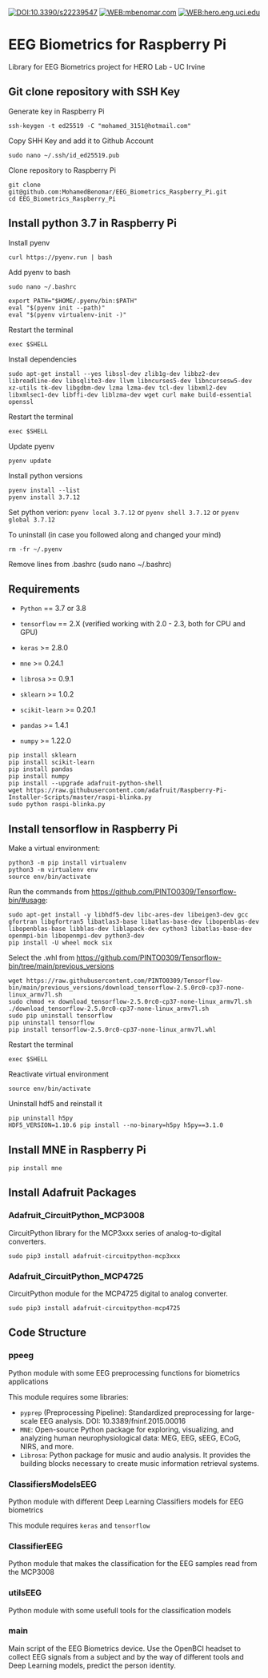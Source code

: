 [![DOI:10.3390/s22239547](https://img.shields.io/badge/DOI-10.3390/s22239547-0064A4.svg)](https://doi.org/10.3390/s22239547)
[![WEB:mbenomar.com](https://img.shields.io/badge/WEB-mbenomar.com-FFD200.svg)](https://mbenomar.com)
[![WEB:hero.eng.uci.edu](https://img.shields.io/badge/WEB-HERO%20Lab-48159A.svg)](https://hero.eng.uci.edu)

# EEG Biometrics for Raspberry Pi
Library for EEG Biometrics project for HERO Lab - UC Irvine

## Git clone repository with SSH Key
Generate key in Raspberry Pi
```
ssh-keygen -t ed25519 -C "mohamed_3151@hotmail.com"
```

Copy SHH Key and add it to Github Account
```
sudo nano ~/.ssh/id_ed25519.pub
```

Clone repository to Raspberry Pi
```
git clone git@github.com:MohamedBenomar/EEG_Biometrics_Raspberry_Pi.git
cd EEG_Biometrics_Raspberry_Pi
```


## Install python 3.7 in Raspberry Pi

Install pyenv
```
curl https://pyenv.run | bash
```

Add pyenv to bash
```
sudo nano ~/.bashrc
```
```
export PATH="$HOME/.pyenv/bin:$PATH"
eval "$(pyenv init --path)"
eval "$(pyenv virtualenv-init -)"
```

Restart the terminal
```
exec $SHELL
```

Install dependencies
```
sudo apt-get install --yes libssl-dev zlib1g-dev libbz2-dev libreadline-dev libsqlite3-dev llvm libncurses5-dev libncursesw5-dev xz-utils tk-dev libgdbm-dev lzma lzma-dev tcl-dev libxml2-dev libxmlsec1-dev libffi-dev liblzma-dev wget curl make build-essential openssl
```

Restart the terminal
```
exec $SHELL
```

Update pyenv
```
pyenv update
```

Install python versions
```
pyenv install --list
pyenv install 3.7.12
```

Set python verion:
`pyenv local 3.7.12` or `pyenv shell 3.7.12` or `pyenv global 3.7.12`

To uninstall (in case you followed along and changed your mind)
```
rm -fr ~/.pyenv
```
Remove lines from .bashrc (sudo nano ~/.bashrc)


## Requirements

- `Python` == 3.7 or 3.8
- `tensorflow` == 2.X (verified working with 2.0 - 2.3, both for CPU and GPU)
- `keras` >= 2.8.0

- `mne` >= 0.24.1
- `librosa` >= 0.9.1
- `sklearn` >= 1.0.2
- `scikit-learn` >= 0.20.1
- `pandas` >=  1.4.1
- `numpy` >= 1.22.0

```
pip install sklearn
pip install scikit-learn
pip install pandas
pip install numpy
pip install --upgrade adafruit-python-shell
wget https://raw.githubusercontent.com/adafruit/Raspberry-Pi-Installer-Scripts/master/raspi-blinka.py
sudo python raspi-blinka.py
```


## Install tensorflow in Raspberry Pi

Make a virtual environment:
```
python3 -m pip install virtualenv
python3 -m virtualenv env
source env/bin/activate
```

Run the commands from https://github.com/PINTO0309/Tensorflow-bin/#usage:
```
sudo apt-get install -y libhdf5-dev libc-ares-dev libeigen3-dev gcc gfortran libgfortran5 libatlas3-base libatlas-base-dev libopenblas-dev libopenblas-base libblas-dev liblapack-dev cython3 libatlas-base-dev openmpi-bin libopenmpi-dev python3-dev
pip install -U wheel mock six
```

Select the .whl from https://github.com/PINTO0309/Tensorflow-bin/tree/main/previous_versions
```
wget https://raw.githubusercontent.com/PINTO0309/Tensorflow-bin/main/previous_versions/download_tensorflow-2.5.0rc0-cp37-none-linux_armv7l.sh
sudo chmod +x download_tensorflow-2.5.0rc0-cp37-none-linux_armv7l.sh
./download_tensorflow-2.5.0rc0-cp37-none-linux_armv7l.sh
sudo pip uninstall tensorflow
pip uninstall tensorflow
pip install tensorflow-2.5.0rc0-cp37-none-linux_armv7l.whl
```

Restart the terminal
```
exec $SHELL
```

Reactivate virtual environment
```
source env/bin/activate
```

Uninstall hdf5 and reinstall it
```
pip uninstall h5py
HDF5_VERSION=1.10.6 pip install --no-binary=h5py h5py==3.1.0
```


## Install MNE in Raspberry Pi

```
pip install mne
```

## Install Adafruit Packages

### Adafruit_CircuitPython_MCP3008

CircuitPython library for the MCP3xxx series of analog-to-digital converters.

```
sudo pip3 install adafruit-circuitpython-mcp3xxx
```

### Adafruit_CircuitPython_MCP4725

CircuitPython module for the MCP4725 digital to analog converter.

```
sudo pip3 install adafruit-circuitpython-mcp4725
```

## Code Structure

### ppeeg

Python module with some EEG preprocessing functions for biometrics applications

This module requires some libraries:
- `pyprep` (Preprocessing Pipeline): Standardized preprocessing for large-scale EEG analysis. DOI: 10.3389/fninf.2015.00016
- `MNE`: Open-source Python package for exploring, visualizing, and analyzing human neurophysiological data: MEG, EEG, sEEG, ECoG, NIRS, and more.
- `Librosa`: Python package for music and audio analysis. It provides the building blocks necessary to create music information retrieval systems.

### ClassifiersModelsEEG

Python module with different Deep Learning Classifiers models for EEG biometrics

This module requires `keras` and `tensorflow`

### ClassifierEEG

Python module that makes the classification for the EEG samples read from the MCP3008

### utilsEEG

Python module with some usefull tools for the classification models

### main

Main script of the EEG Biometrics device. Use the OpenBCI headset to collect EEG signals from a subject and by the way of different tools and Deep Learning models, predict the person identity.
